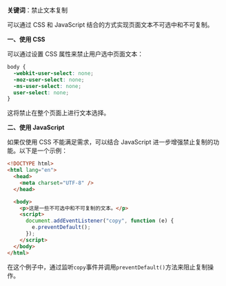 **关键词**：禁止文本复制

可以通过 CSS 和 JavaScript 结合的方式实现页面文本不可选中和不可复制。

**一、使用 CSS**

可以通过设置 CSS 属性来禁止用户选中页面文本：

```css
body {
  -webkit-user-select: none;
  -moz-user-select: none;
  -ms-user-select: none;
  user-select: none;
}
```

这将禁止在整个页面上进行文本选择。

**二、使用 JavaScript**

如果仅使用 CSS 不能满足需求，可以结合 JavaScript 进一步增强禁止复制的功能。以下是一个示例：

```html
<!DOCTYPE html>
<html lang="en">
  <head>
    <meta charset="UTF-8" />
  </head>

  <body>
    <p>这是一些不可选中和不可复制的文本。</p>
    <script>
      document.addEventListener("copy", function (e) {
        e.preventDefault();
      });
    </script>
  </body>
</html>
```

在这个例子中，通过监听`copy`事件并调用`preventDefault()`方法来阻止复制操作。
